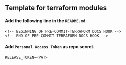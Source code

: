 ## Template for terraform modules

#### Add the following line in the `README.md`
```
<!-- BEGINNING OF PRE-COMMIT-TERRAFORM DOCS HOOK -->
<!-- END OF PRE-COMMIT-TERRAFORM DOCS HOOK -->
```

#### Add `Personal Access Token` as repo secret.
```
RELEASE_TOKEN=<PAT>
```
